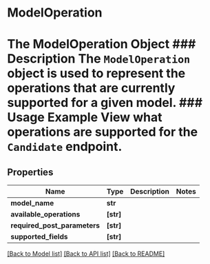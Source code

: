 # ModelOperation

# The ModelOperation Object ### Description The `ModelOperation` object is used to represent the operations that are currently supported for a given model.  ### Usage Example View what operations are supported for the `Candidate` endpoint.

## Properties
Name | Type | Description | Notes
------------ | ------------- | ------------- | -------------
**model_name** | **str** |  | 
**available_operations** | **[str]** |  | 
**required_post_parameters** | **[str]** |  | 
**supported_fields** | **[str]** |  | 

[[Back to Model list]](../README.md#documentation-for-models) [[Back to API list]](../README.md#documentation-for-api-endpoints) [[Back to README]](../README.md)


